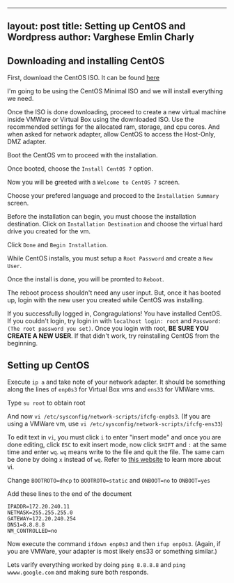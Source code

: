 
---
layout: post
title: Setting up CentOS and Wordpress
author: Varghese Emlin Charly
---

## Downloading and installing CentOS 

First, download the CentOS ISO. It can be found [here](https://www.centos.org/download/)

I'm going to be using the CentOS Minimal ISO and we will install everything we need.

Once the ISO is done downloading, proceed to create a new virtual machine inside VMWare
or Virtual Box using the downloaded ISO. Use the recommended settings for the allocated ram, storage, and cpu cores.
And when asked for network adapter, allow CentOS to access the Host-Only, DMZ adapter.

Boot the CentOS vm to proceed with the installation.

Once booted, choose the `Install CentOS 7` option.

Now you will be greeted with a `Welcome to CentOS 7` screen.

Choose your prefered language and procced to the `Installation Summary` screen.

Before the installation can begin, you must choose the installation destination. Click on `Installation Destination` and choose the virtual 
hard drive you created for the vm.

Click `Done` and `Begin Installation`.

While CentOS installs, you must setup a `Root Password` and create a `New User`.

Once the install is done, you will be promted to `Reboot`.

The reboot process shouldn't need any user input. But, once it has booted up, login with the new user you created while CentOS was installing.

If you successfully logged in, Congragulations! You have installed CentOS. If you couldn't login, try login in with `localhost login: root`
and `Password: (The root password you set)`. Once you login with root, **BE SURE YOU CREATE A NEW USER**. If that didn't work, try reinstalling CentOS from the beginning.

## Setting up CentOS

Execute `ip a` and take note of your network adapter. It should be something along the lines of `enp0s3` for Virtual Box vms and `ens33` for 
VMWare vms.

Type `su root` to obtain root

And now `vi /etc/sysconfig/network-scripts/ifcfg-enp0s3`. (If you are using a VMWare vm, use `vi /etc/sysconfig/network-scripts/ifcfg-ens33`)

To edit text in `vi`, you must click `i` to enter "insert mode" and once you are done editing, click `ESC` to exit insert mode, now click `SHIFT` and `:` at the same time and enter `wq`. `wq` means write to the file and quit the file. The same cam be done by doing `x` instead of `wq`. Refer to [this website](https://www.cs.colostate.edu/helpdocs/vi.html) to learn more about vi.

Change `BOOTROTO=dhcp` to `BOOTROTO=static` and `ONBOOT=no` to `ONBOOT=yes`

Add these lines to the end of the document
```
IPADDR=172.20.240.11
NETMASK=255.255.255.0
GATEWAY=172.20.240.254
DNS1=8.8.8.8
NM_CONTROLLED=no
```

Now execute the command `ifdown enp0s3` and then `ifup enp0s3`. (Again, if you are VMWare, your adapter is most likely ens33 or something similar.)

Lets varify everything worked by doing `ping 8.8.8.8` and `ping wwww.google.com` and making sure both responds.


